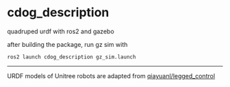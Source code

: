 # cdog_description
quadruped urdf with ros2 and gazebo 

after building the package, run gz sim with
```
ros2 launch cdog_description gz_sim.launch
```

---
URDF models of Unitree robots are adapted from [qiayuanl/legged_control](https://github.com/qiayuanl/legged_control) 